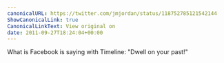 ```yaml
---
canonicalURL: https://twitter.com/jmjordan/status/118752785121542144
ShowCanonicalLink: true
CanonicalLinkText: View original on
date: 2011-09-27T18:24:04+00:00
---
```

What is Facebook is saying with Timeline: "Dwell on your past!"